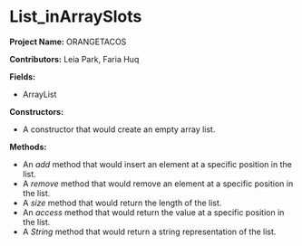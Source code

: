 # List_inArraySlots
**Project Name:** ORANGETACOS

**Contributors:** Leia Park, Faria Huq

**Fields:**
* ArrayList

**Constructors:**
* A constructor that would create an empty array list.

**Methods:**
* An *add* method that would insert an element at a specific position in the list.
* A *remove* method that would remove an element at a specific position in the list.
* A *size* method that would return the length of the list.
* An *access* method that would return the value at a specific position in the list.
* A *String* method that would return a string representation of the list.
